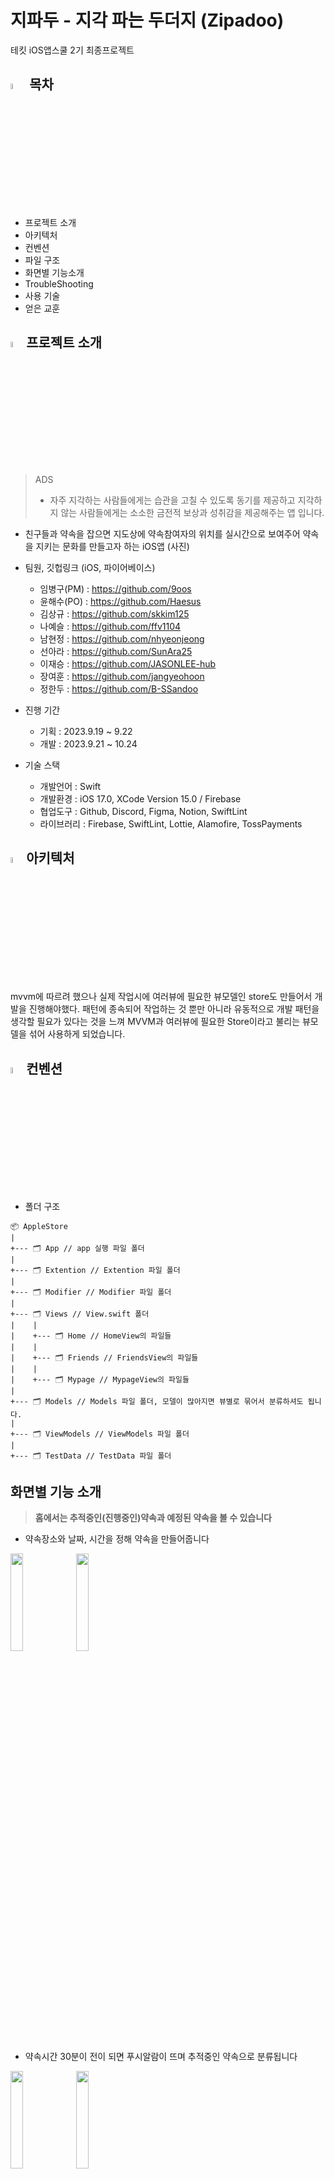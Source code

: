 # 지파두 - 지각 파는 두더지 (Zipadoo)
테킷 iOS앱스쿨 2기 최종프로젝트


## <img width = "5%" src = "https://github.com/APPSCHOOL3-iOS/final-zipadoo/assets/102401977/6785967f-2630-4cd4-95ab-634833cd2d51"/> 목차

- 프로젝트 소개
- 아키텍처
- 컨벤션
- 파일 구조
- 화면별 기능소개
- TroubleShooting
- 사용 기술
- 얻은 교훈


## <img width = "5%" src = "https://github.com/APPSCHOOL3-iOS/final-zipadoo/assets/102401977/6785967f-2630-4cd4-95ab-634833cd2d51"/>프로젝트 소개
> ADS
>  - 자주 지각하는 사람들에게는 습관을 고칠 수 있도록 동기를 제공하고 
> 지각하지 않는 사람들에게는 소소한 금전적 보상과 성취감을 제공해주는 앱 입니다.

- 친구들과 약속을 잡으면 지도상에 약속참여자의 위치를 실시간으로 보여주어 약속을 지키는 문화를 만들고자 하는 iOS앱
(사진)
- 팀원, 깃헙링크
  (iOS, 파이어베이스)
  - 임병구(PM) : https://github.com/9oos
  - 윤해수(PO) : https://github.com/Haesus
  - 김상규 : https://github.com/skkim125
  - 나예슬 : https://github.com/ffv1104
  - 남현정 : https://github.com/nhyeonjeong
  - 선아라 : https://github.com/SunAra25
  - 이재승 : https://github.com/JASONLEE-hub
  - 장여훈 : https://github.com/jangyeohoon
  - 정한두 : https://github.com/B-SSandoo
 
- 진행 기간
  - 기획 : 2023.9.19 ~ 9.22
  - 개발 : 2023.9.21 ~ 10.24

- 기술 스택
    - 개발언어 : Swift
    - 개발환경 : iOS 17.0, XCode Version 15.0 / Firebase
    - 협업도구 : Github, Discord, Figma, Notion, SwiftLint
    - 라이브러리 : Firebase, SwiftLint, Lottie, Alamofire, TossPayments


## <img width = "5%" src = "https://github.com/APPSCHOOL3-iOS/final-zipadoo/assets/102401977/6785967f-2630-4cd4-95ab-634833cd2d51"/>아키텍처

mvvm에 따르려 했으나 실제 작업시에 여러뷰에 필요한 뷰모델인 store도 만들어서 개발을 진행해야했다.
패턴에 종속되어 작업하는 것 뿐만 아니라 유동적으로 개발 패턴을 생각할 필요가 있다는 것을 느껴 MVVM과 여러뷰에 필요한 Store이라고 불리는 뷰모델을 섞어 사용하게 되었습니다.

## <img width = "5%" src = "https://github.com/APPSCHOOL3-iOS/final-zipadoo/assets/102401977/6785967f-2630-4cd4-95ab-634833cd2d51"/>컨벤션
- 폴더 구조
```
📦 AppleStore
|
+--- 🗂 App // app 실행 파일 폴더
|
+--- 🗂 Extention // Extention 파일 폴더
|
+--- 🗂 Modifier // Modifier 파일 폴더
|
+--- 🗂 Views // View.swift 폴더
|    |
|    +--- 🗂 Home // HomeView의 파일들
|    |
|    +--- 🗂 Friends // FriendsView의 파일들
|    |
|    +--- 🗂 Mypage // MypageView의 파일들
|
+--- 🗂 Models // Models 파일 폴더, 모델이 많아지면 뷰별로 묶어서 분류하셔도 됩니다.
|
+--- 🗂 ViewModels // ViewModels 파일 폴더
|
+--- 🗂 TestData // TestData 파일 폴더
```

## 화면별 기능 소개

> **홈에서는 추적중인(진행중인)약속과 예정된 약속을 볼 수 있습니다**
- 약속장소와 날짜, 시간을 정해 약속을 만들어줍니다
<img width = "20%" src = "https://github.com/APPSCHOOL3-iOS/final-zipadoo/assets/102401977/9b77f4da-b1ee-4270-8483-c5e7eac4fba5"/>
<img width = "20%" src = "https://github.com/APPSCHOOL3-iOS/final-zipadoo/assets/102401977/3f696b72-9987-471b-aefc-87403b91d5c9"/>



- 약속시간 30분이 전이 되면 푸시알람이 뜨며 추적중인 약속으로 분류됩니다
<img width = "20%" src = "https://github.com/APPSCHOOL3-iOS/final-zipadoo/assets/102401977/4ef69c8c-fa3f-4107-ba11-d01ae381a9a6"/>
<img width = "20%" src = "https://github.com/APPSCHOOL3-iOS/final-zipadoo/assets/102401977/b714a928-f377-446f-b941-31d02efa90d7"/>

- 추적중인 약속을 들어가면 친구들의 위치를 실시간으로 확인할 수 있으며 도착하면 알람이 뜹니다
<img width = "20%" src = "https://github.com/APPSCHOOL3-iOS/final-zipadoo/assets/102401977/1801a698-c3c2-4069-8baa-61991b4e073f"/>
<img width = "20%" src = "https://github.com/APPSCHOOL3-iOS/final-zipadoo/assets/102401977/e5e0b553-cbe1-4625-8026-953f921d61f5"/>
<img width = "20%" src = "https://github.com/APPSCHOOL3-iOS/final-zipadoo/assets/102401977/83b13436-3e1d-47a0-bc54-3b5011646746"/><br/><br/>



> **친구탭바에서는 친구목록과 요청이들어온 친구목록을 확인할 수 있습니다**
- 친구는 밀어서 삭제 가능하며 친구요청은 수락/거절이 가능합니다
- 친구요청이 들어온 수는 친구탭바의 뱃지로도 확인할 수 있습니다
<img width = "20%" src = "https://github.com/APPSCHOOL3-iOS/final-zipadoo/assets/102401977/c93cf247-2e17-44a1-abfc-00fb063cd916"/>
<img width = "20%" src = "https://github.com/APPSCHOOL3-iOS/final-zipadoo/assets/102401977/6c39892c-6bf0-4320-be2b-fc612c060652"/>
<img width = "20%" src = "https://github.com/APPSCHOOL3-iOS/final-zipadoo/assets/102401977/ac72d458-e748-4bd7-aa74-5595706c058e"/>


- 친구추가는 닉네임으로 가능합니다
<img width = "20%" src = "https://github.com/APPSCHOOL3-iOS/final-zipadoo/assets/102401977/163f13f5-d353-4653-9e57-71601f757a9b"/>


> **마이페이지에서는 나의 지각비율과 지난약속목록을 확인할 수 있습니다**
- 지각 횟수 및 감자(포인트) 현황 확인할 수 있습니다.
- 토스페이를 통해 캐시를 충전할 수 있습니다.
- 회원정보 수정을 통해 정보 수정이 가능합니다
<img width = "20%" src = "https://github.com/APPSCHOOL3-iOS/final-zipadoo/assets/52594310/9f3a45f9-5f70-48b6-8669-75400dc48419"/>
<img width = "20%" src = "https://github.com/APPSCHOOL3-iOS/final-zipadoo/assets/52594310/00c4aa46-40f1-4efa-88b6-c6f21078594d"/>
<img width = "20%" src = "https://github.com/APPSCHOOL3-iOS/final-zipadoo/assets/52594310/b505a2da-870f-44f1-8828-bca1ddf3306e"/>
<img width = "20%" src = "https://github.com/APPSCHOOL3-iOS/final-zipadoo/assets/52594310/00f93941-75fc-47a2-9f72-93b4f5340d09"/>
<img width = "20%" src = "https://github.com/APPSCHOOL3-iOS/final-zipadoo/assets/52594310/2f0bfbd5-3b3d-4680-aee0-19ad1cd1f337"/>
<img width = "20%" src = "https://github.com/APPSCHOOL3-iOS/final-zipadoo/assets/52594310/10be68d0-4cb3-4ba7-b424-e8a83590c93a"/>
<img width = "20%" src = "https://github.com/APPSCHOOL3-iOS/final-zipadoo/assets/52594310/5d15c5ee-1c59-4fc9-b984-567539abeb48"/>


- 지난 약속에서는 추적이 끝난 약속을 최근에 종료된 순으로 확인할 수 있습니다.
- 한 페이지에 10개의 약속이 노출되고, 최대 50개의 지난약속을 볼 수 있습니다.
- 지난약속을 누르면 친구들이 얼마나 일찍/늦게 도착했는지, 몇등으로 도착했는지 결과가 나옵니다.
<img width = "20%" src = "https://github.com/APPSCHOOL3-iOS/final-zipadoo/assets/102401977/affa0684-389c-43dd-bb18-a5f425cfd1e7"/>


## Trouble Shooting

> 1. 지도
- 참여자의 위치정보와 개인정보를 같이 가져와야했던 문제
 -> https://github.com/APPSCHOOL3-iOS/final-zipadoo/issues/216<br>
  친구들의 현재 위치와
- 현재위치를 가져올때 뷰가 그려지기 전에 그려와지는 문제 -> 

> 2. 위젯
- 앱 데이터 공유하기 문제
- 위젯에서 navigationLink 영역 설정 문제
  -> https://github.com/APPSCHOOL3-iOS/final-zipadoo/issues/244
  -> https://github.com/APPSCHOOL3-iOS/final-zipadoo/pull/288

> 3. 그 외
 - 약속 리스트 참여자 프로필 노출-> https://github.com/APPSCHOOL3-iOS/final-zipadoo/pull/322<br/>
   약속리스트 약속마다 참여자의 프로필 사진이 겹쳐지도록 뜨게 하고 싶었지만 모든 카드가 똑같이 뜨는 오류가 있었습니다. HomeMainView에서 프로필이미지를 하나하나 패치 해와야했고 이를 뷰에 카드마다 다르게 그려줘야 했는데 카드뷰를 func promiseListCell함수로 빼서 진행했더니 계속 난항이었습니다. 이후 프로필 이미지 경로배열이 저장된 class를 카드마다 생성해주는 것으로 바꿨지만 하나의 struct안에서 여러번 class LocationStore을 초기화해 만들어 주는것에 주의표시가 떴습니다. 그래서 아예 카드뷰를 struct PromiseListCell로 하나 만들어서 생성했고 내부 onappear메서드로 이미지들을 불러와 해결했습니다. 막상 해결하고 보니 꼬아서 생각해 벌어진 이슈였지만, 코드를 짜면서 느낀 점이 많아 트러블슈팅으로 넣게 되었습니다.
      

  


